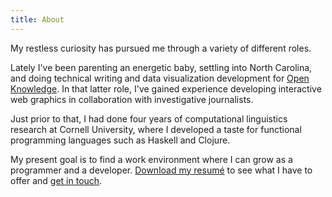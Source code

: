 ```yaml
---
title: About
---
```


My restless curiosity has pursued me through a variety of different roles.

Lately I've been parenting an energetic baby, settling into North Carolina, and doing technical writing and data visualization development for [Open Knowledge](http://okfn.org). In that latter role, I've gained experience developing interactive web graphics in collaboration with investigative journalists.

Just prior to that, I had done four years of computational linguistics research at Cornell University, where I developed a taste for functional programming languages such as Haskell and Clojure.

My present goal is to find a work environment where I can grow as a programmer and a developer. [Download my resumé](./pdf/resume.pdf) to see what I have to offer and [get in touch](mailto:neil.m.ashton@gmail.com).